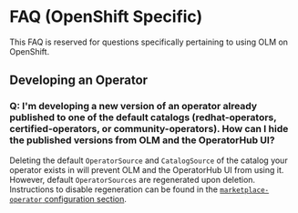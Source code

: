 # FAQ (OpenShift Specific)

This FAQ is reserved for questions specifically pertaining to using OLM on OpenShift.

## Developing an Operator

### Q: I'm developing a new version of an operator already published to one of the default catalogs (redhat-operators, certified-operators, or community-operators). How can I hide the published versions from OLM and the OperatorHub UI?

Deleting the default `OperatorSource` and `CatalogSource` of the catalog your operator exists in will prevent OLM and the OperatorHub UI from using it. However, default `OperatorSources` are regenerated upon deletion. Instructions to disable regeneration can be found in the [`marketplace-operator` configuration section](operator-marketplace.md#configuration).
